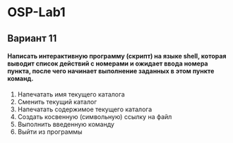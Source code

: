 # OSP-Lab1
## Вариант 11
#### Написать интерактивную программу (скрипт) на языке shell, которая выводит список действий с номерами и ожидает ввода номера пункта, после чего начинает выполнение заданных в этом пункте команд.
1. Напечатать имя текущего каталога
2. Сменить текущий каталог
3. Напечатать содержимое текущего каталога
4. Создать косвенную (символьную) ссылку на файл
5. Выполнить введенную команду
6. Выйти из программы
